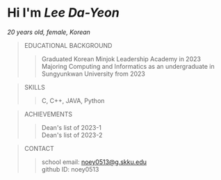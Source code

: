 # Hi I'm _Lee Da-Yeon_
_20 years old, female, Korean_
> EDUCATIONAL BACKGROUND
> > Graduated Korean Minjok Leadership Academy in 2023
> > Majoring Computing and Informatics as an undergraduate in Sungyunkwan University from 2023

> SKILLS
> > C, C++, JAVA, Python

> ACHIEVEMENTS
> > Dean's list of 2023-1\
> > Dean's list of 2023-2

> CONTACT
> > school email: noey0513@g.skku.edu\
> > github ID: noey0513
